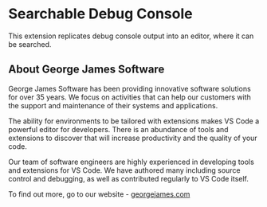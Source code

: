 # Searchable Debug Console

This extension replicates debug console output into an editor, where it can be searched.

## About George James Software

George James Software has been providing innovative software solutions for over 35 years. We focus on activities that can help our customers with the support and maintenance of their systems and applications.

The ability for environments to be tailored with extensions makes VS Code a powerful editor for developers. There is an abundance of tools and extensions to discover that will increase productivity and the quality of your code. 

Our team of software engineers are highly experienced in developing tools and extensions for VS Code. We have authored many including source control and debugging, as well as contributed regularly to VS Code itself.

To find out more, go to our website - [georgejames.com](https://georgejames.com) 
